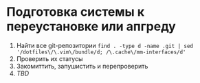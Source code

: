 # Подготовка системы к переустановке или апгреду

1. Найти все git-репозитории
   `find . -type d -name .git | sed '/dotfiles\/\.vim\/bundle/d; /\.cache\/mm-interfaces/d'`
2. Проверить их статусы
3. Закомиттить, запушистить и перепроверить
4. _TBD_
